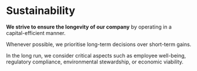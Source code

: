 # Sustainability

**We strive to ensure the longevity of our company** by operating in a capital-efficient manner.

Whenever possible, we prioritise long-term decisions over short-term gains.

In the long run, we consider critical aspects such as employee well-being, regulatory compliance, environmental stewardship, or economic viability.
